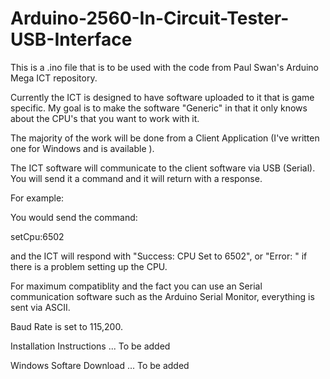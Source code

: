 # Arduino-2560-In-Circuit-Tester-USB-Interface
This is a .ino file that is to be used with the code from Paul Swan's Arduino Mega ICT repository.

Currently the ICT is designed to have software uploaded to it that is game specific.  My goal is to make the software "Generic" in that it only knows about the CPU's that you want to work with it.

The majority of the work will be done from a Client Application (I've written one for Windows and is available <here>).
  
The ICT software will communicate to the client software via USB (Serial).  You will send it a command and it will return with a response.

For example:

You would send the command:

setCpu:6502

and the ICT will respond with "Success: CPU Set to 6502", or "Error: <error message>" if there is a problem setting up the CPU.
  
For maximum compatiblity and the fact you can use an Serial communication software such as the Arduino Serial Monitor, everything is sent via ASCII.  

Baud Rate is set to 115,200.

Installation Instructions
... To be added

Windows Softare Download
... To be added

